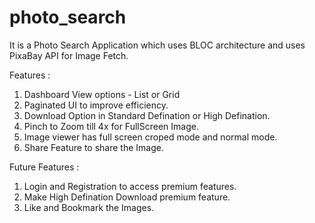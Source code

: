 # photo_search

It is a Photo Search Application which uses BLOC architecture and uses PixaBay API for Image Fetch.

Features : 

1. Dashboard View options - List or Grid
2. Paginated UI to improve efficiency.
3. Download Option in Standard Defination or High Defination.
4. Pinch to Zoom till 4x for FullScreen Image.
5. Image viewer has full screen croped mode and normal mode.
6. Share Feature to share the Image.

Future Features : 

1. Login and Registration to access premium features.
2. Make High Defination Download premium feature.
3. Like and Bookmark the Images.
